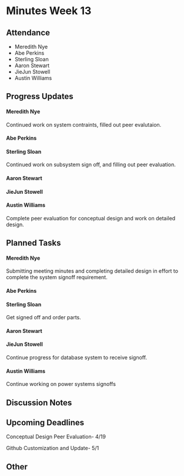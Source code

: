 # Minutes Week 13

## Attendance
   - Meredith Nye
   - Abe Perkins
   - Sterling Sloan
   - Aaron Stewart
   - JieJun Stowell
   - Austin Williams

## Progress Updates
#### Meredith Nye
Continued work on system contraints, filled out peer evalutaion. 
#### Abe Perkins
#### Sterling Sloan
Continued work on subsystem sign off, and filling out peer evaluation.
#### Aaron Stewart
#### JieJun Stowell
#### Austin Williams
Complete peer evaluation for conceptual design and work on detailed design. 

## Planned Tasks
#### Meredith Nye
Submitting meeting minutes and completing detailed design in effort to complete the system signoff requirement. 
#### Abe Perkins
#### Sterling Sloan
Get signed off and order parts. 
#### Aaron Stewart
#### JieJun Stowell
Continue progress for database system to receive signoff.
#### Austin Williams
Continue working on power systems signoffs

## Discussion Notes

## Upcoming Deadlines
Conceptual Design Peer Evaluation- 4/19

Github Customization and Update- 5/1

## Other
